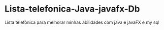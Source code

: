 # Lista-telefonica-Java-javafx-Db
Lista telefônica para melhorar minhas abilidades com java e javaFX e my sql 
